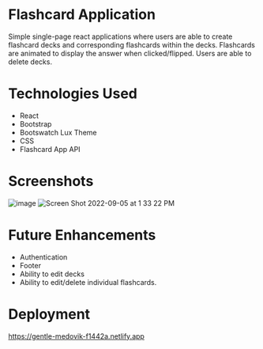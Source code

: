 # Flashcard Application

Simple single-page react applications where users are able to create flashcard decks and corresponding flashcards within the decks.  Flashcards are animated to display the answer when clicked/flipped. Users are able to delete decks.  


# Technologies Used
- React
- Bootstrap
- Bootswatch Lux Theme
- CSS
- Flashcard App API


# Screenshots
![image](https://user-images.githubusercontent.com/30585039/188510132-4d4b21a5-8acb-4445-a587-36df1b5618e8.png)
![Screen Shot 2022-09-05 at 1 33 22 PM](https://user-images.githubusercontent.com/30585039/188510147-9e025cb6-89ed-4952-9b3d-99310a3dc815.png)


# Future Enhancements
- Authentication 
- Footer
- Ability to edit decks
- Ability to edit/delete individual flashcards. 

# Deployment 
https://gentle-medovik-f1442a.netlify.app


